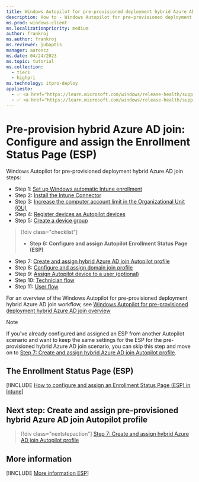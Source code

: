 ```yaml
---
title: Windows Autopilot for pre-provisioned deployment hybrid Azure AD join - Step 6 of 11 - Configure and assign the Enrollment Status Page (ESP)
description: How to - Windows Autopilot for pre-provisioned deployment hybrid Azure AD join - Step 6 of 11 - Configure and assign the Enrollment Status Page (ESP).
ms.prod: windows-client
ms.localizationpriority: medium
author: frankroj
ms.author: frankroj
ms.reviewer: jubaptis
manager: aaroncz
ms.date: 04/24/2023
ms.topic: tutorial
ms.collection: 
  - tier1
  - highpri
ms.technology: itpro-deploy
appliesto:
  - ✅ <a href="https://learn.microsoft.com/windows/release-health/supported-versions-windows-client" target="_blank">Windows 11</a>
  - ✅ <a href="https://learn.microsoft.com/windows/release-health/supported-versions-windows-client" target="_blank">Windows 10</a>
---
```


# Pre-provision hybrid Azure AD join: Configure and assign the Enrollment Status Page (ESP)

Windows Autopilot for pre-provisioned deployment hybrid Azure AD join steps:
- Step 1: [Set up Windows automatic Intune enrollment](hybrid-azure-ad-join-automatic-enrollment.md)
- Step 2: [Install the Intune Connector](hybrid-azure-ad-join-intune-connector.md)
- Step 3: [Increase the computer account limit in the Organizational Unit (OU)](hybrid-azure-ad-join-computer-account-limit.md)
- Step 4: [Register devices as Autopilot devices](hybrid-azure-ad-join-register-device.md)
- Step 5: [Create a device group](hybrid-azure-ad-join-device-group.md)
> [!div class="checklist"]
> - **Step 6: Configure and assign Autopilot Enrollment Status Page (ESP)**
- Step 7: [Create and assign hybrid Azure AD join Autopilot profile](hybrid-azure-ad-join-autopilot-profile.md)
- Step 8: [Configure and assign domain join profile](hybrid-azure-ad-join-domain-join-profile.md)
- Step 9: [Assign Autopilot device to a user (optional)](hybrid-azure-ad-join-assign-device-to-user.md)
- Step 10: [Technician flow](hybrid-azure-ad-join-technician-flow.md)
- Step 11: [User flow](hybrid-azure-ad-join-user-flow.md)

For an overview of the Windows Autopilot for pre-provisioned deployment hybrid Azure AD join workflow, see [Windows Autopilot for pre-provisioned deployment hybrid Azure AD join overview](hybrid-azure-ad-join-workflow.md#workflow)

> [!NOTE]
>
> If you've already configured and assigned an ESP from another Autopilot scenario and want to keep the same settings for the ESP for the pre-provisioned hybrid Azure AD join scenario, you can skip this step and move on to [Step 7: Create and assign hybrid Azure AD join Autopilot profile](hybrid-azure-ad-join-autopilot-profile.md).

## The Enrollment Status Page (ESP)

[!INCLUDE [How to configure and assign an Enrollment Status Page (ESP) in Intune](../includes/configure-and-assign-esp.md)]

## Next step: Create and assign pre-provisioned hybrid Azure AD join Autopilot profile

> [!div class="nextstepaction"]
> [Step 7: Create and assign hybrid Azure AD join Autopilot profile](hybrid-azure-ad-join-autopilot-profile.md)

## More information

[!INCLUDE [More information ESP](../includes/more-info-esp.md)]
